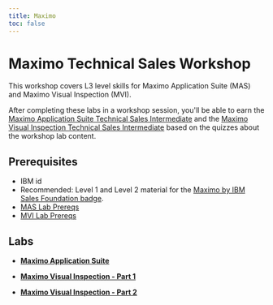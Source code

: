 ```yaml
---
title: Maximo
toc: false
---
```


# Maximo Technical Sales Workshop

This workshop covers L3 level skills for Maximo Application Suite (MAS) and Maximo Visual Inspection (MVI).

After completing these labs in a workshop session, you'll be able to earn the [Maximo Application Suite Technical Sales Intermediate](https://www.credly.com/org/ibm/badge/maximo-application-suite-technical-sales-intermediate) and the [Maximo Visual Inspection Technical Sales Intermediate](https://www.credly.com/org/ibm/badge/maximo-visual-inspection-technical-sales-intermediate) based on the quizzes about the workshop lab content.

## Prerequisites

- IBM id
- Recommended: Level 1 and Level 2 material for the [Maximo by IBM Sales Foundation badge](https://www.credly.com/org/ibm/badge/maximo-application-suite-sales-foundation).
- [MAS Lab Prereqs](/maximo/app-suite-prereq)
- [MVI Lab Prereqs](/maximo/mvi-prereq)

## Labs

- **[Maximo Application Suite](/maximo/app-suite-workshop)**

- **[Maximo Visual Inspection - Part 1](/maximo/visual-inspection)**

- **[Maximo Visual Inspection - Part 2](/maximo/visual-inspection2)**

